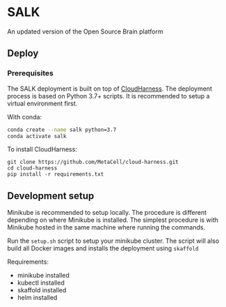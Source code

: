 # SALK

An updated version of the Open Source Brain platform

## Deploy

### Prerequisites

The SALK deployment is built on top of [CloudHarness](https://github.com/MetaCell/cloud-harness).
The deployment process is based on Python 3.7+ scripts. It is recommended to setup a virtual 
environment first.

With conda: 
```bash
conda create --name salk python=3.7
conda activate salk
```

To install CloudHarness:

```
git clone https://github.com/MetaCell/cloud-harness.git
cd cloud-harness
pip install -r requirements.txt
```

## Development setup

Minikube is recommended to setup locally. The procedure is different depending on where Minikube is installed.
The simplest procedure is with Minikube hosted in the same machine where running the commands.

Run the `setup.sh` script to setup your minikube cluster.
The script will also build all Docker images and installs the deployment using `skaffold`

Requirements:
* minikube installed
* kubectl installed
* skaffold installed
* helm installed
